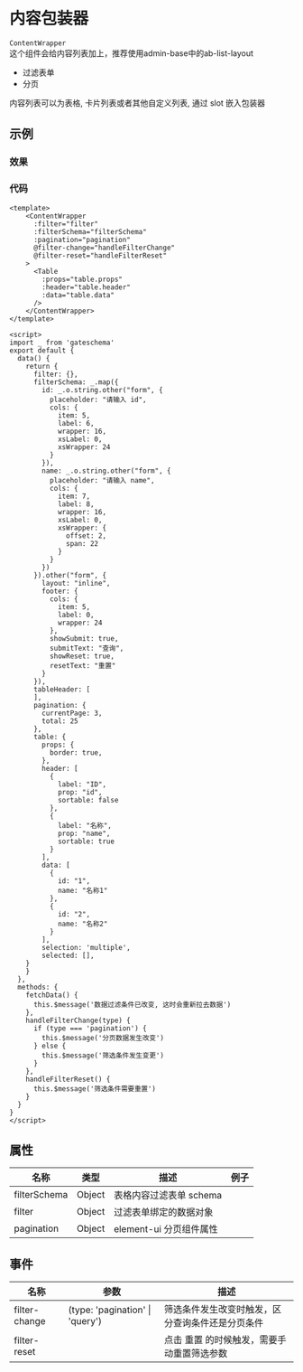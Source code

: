 # 内容包装器    
`ContentWrapper`  
这个组件会给内容列表加上，推荐使用admin-base中的ab-list-layout
* 过滤表单  
* 分页

内容列表可以为表格, 卡片列表或者其他自定义列表, 通过 slot 嵌入包装器

## 示例  

### 效果

<ClientOnly>
  <Demo>
    <ContentWrapperDemo />
  </Demo>
</ClientOnly>

### 代码  
```vue
<template>
    <ContentWrapper 
      :filter="filter"
      :filterSchema="filterSchema"
      :pagination="pagination"
      @filter-change="handleFilterChange"
      @filter-reset="handleFilterReset"
    >
      <Table 
        :props="table.props"
        :header="table.header"
        :data="table.data"
      />
    </ContentWrapper>
</template>

<script>
import _ from 'gateschema'
export default {
  data() {
    return {
      filter: {},
      filterSchema: _.map({
        id: _.o.string.other("form", {
          placeholder: "请输入 id",
          cols: {
            item: 5,
            label: 6,
            wrapper: 16,
            xsLabel: 0,
            xsWrapper: 24
          }
        }),
        name: _.o.string.other("form", {
          placeholder: "请输入 name",
          cols: {
            item: 7,
            label: 8,
            wrapper: 16,
            xsLabel: 0,
            xsWrapper: {
              offset: 2,
              span: 22
            }
          }
        })
      }).other("form", {
        layout: "inline",
        footer: {
          cols: {
            item: 5,
            label: 0,
            wrapper: 24
          },
          showSubmit: true,
          submitText: "查询",
          showReset: true,
          resetText: "重置"
        }
      }),
      tableHeader: [
      ],
      pagination: {
        currentPage: 3,
        total: 25
      },
      table: {
        props: {
          border: true,
        },
        header: [
          {
            label: "ID",
            prop: "id",
            sortable: false
          },
          {
            label: "名称",
            prop: "name",
            sortable: true
          }
        ],
        data: [
          {
            id: "1",
            name: "名称1"
          },
          {
            id: "2",
            name: "名称2"
          }
        ],
        selection: 'multiple',
        selected: [],
    }
    }
  },
  methods: {
    fetchData() {
      this.$message('数据过滤条件已改变, 这时会重新拉去数据')
    },
    handleFilterChange(type) {
      if (type === 'pagination') {
        this.$message('分页数据发生改变')
      } else {
        this.$message('筛选条件发生变更')
      }
    },
    handleFilterReset() {
      this.$message('筛选条件需要重置')
    }
  }
}
</script>

```


## 属性  
| 名称 | 类型 | 描述 | 例子 |  
| ---- | ---- | ---- | ---- |
| filterSchema | Object | 表格内容过滤表单 schema |  |
| filter | Object | 过滤表单绑定的数据对象 |  |
| pagination | Object | element-ui 分页组件属性 | |


## 事件  
| 名称 | 参数 | 描述 |  
| ---- | ---- | ---- |  
| filter-change | (type: 'pagination' \| 'query') | 筛选条件发生改变时触发，区分查询条件还是分页条件|  
| filter-reset |  | 点击 重置 的时候触发，需要手动重置筛选参数 |  

<Comment />